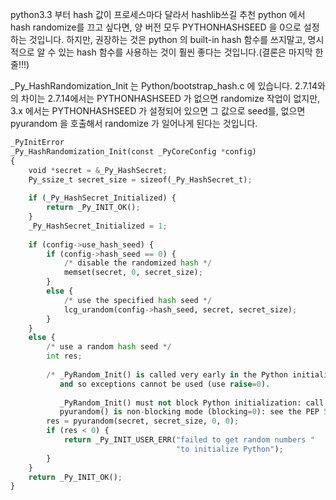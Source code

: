 python3.3 부터 hash 값이 프로세스마다 달라서 hashlib쓰길 추천
python 에서 hash randomize를 끄고 싶다면, 양 버전 모두 PYTHONHASHSEED 을 0으로 설정하는 것입니다.
하지만, 권장하는 것은 python 의 built-in hash 함수를 쓰지말고, 명시적으로 알 수 있는 hash 함수를 사용하는 것이 훨씬 좋다는 것입니다.(결론은 마지막 한줄!!!)

_Py_HashRandomization_Init 는 Python/bootstrap_hash.c 에 있습니다.
2.7.14와의 차이는 2.7.14에서는 PYTHONHASHSEED 가 없으면 randomize 작업이 없지만,
3.x 에서는 PYTHONHASHSEED 가 설정되어 있으면 그 값으로 seed를,
없으면 pyurandom 을 호출해서 randomize 가 일어나게 된다는 것입니다.
```python
_PyInitError
_Py_HashRandomization_Init(const _PyCoreConfig *config)
{
    void *secret = &_Py_HashSecret;
    Py_ssize_t secret_size = sizeof(_Py_HashSecret_t);
 
    if (_Py_HashSecret_Initialized) {
        return _Py_INIT_OK();
    }
    _Py_HashSecret_Initialized = 1;
 
    if (config->use_hash_seed) {
        if (config->hash_seed == 0) {
            /* disable the randomized hash */
            memset(secret, 0, secret_size);
        }
        else {
            /* use the specified hash seed */
            lcg_urandom(config->hash_seed, secret, secret_size);
        }
    }
    else {
        /* use a random hash seed */
        int res;
 
        /* _PyRandom_Init() is called very early in the Python initialization
           and so exceptions cannot be used (use raise=0).
 
           _PyRandom_Init() must not block Python initialization: call
           pyurandom() is non-blocking mode (blocking=0): see the PEP 524. */
        res = pyurandom(secret, secret_size, 0, 0);
        if (res < 0) {
            return _Py_INIT_USER_ERR("failed to get random numbers "
                                     "to initialize Python");
        }
    }
    return _Py_INIT_OK();
}

```
